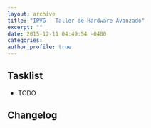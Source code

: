 ```yaml
---
layout: archive
title: "IPVG - Taller de Hardware Avanzado"
excerpt: ""
date: 2015-12-11 04:49:54 -0400
categories: 
author_profile: true
---
```


## Tasklist

- TODO

## Changelog

